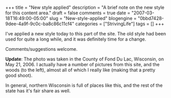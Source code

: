 +++
title = "New style applied"
description = "A brief note on the new style for this content area."
draft = false
comments = true
date = "2007-03-18T16:49:00-05:00"
slug = "New-style-applied"
blogengine = "0bbd7428-9dee-4a9f-9c0c-ba8c86c11cf4"
categories = ["StrivingLife"]
tags = []
+++

<p>
I&#39;ve applied a new style today to this part of the site.  The old style had been used for quite a long while, and it was definitely time for a change.<!--more--><!--adsense-->
</p>
<p>
Comments/suggestions welcome.
</p>
<p>
<strong>Update</strong>: The photo was taken in the County of Fond Du Lac, Wisconsin, on May 21, 2006. I actually have a number of pictures from this site, and the woods (to the left), almost all of which I really like (making that a pretty good shoot).
</p>
<p>
In general, northern Wisconsin is full of places like this, and the rest of the state has it&#39;s fair share as well.
</p>

